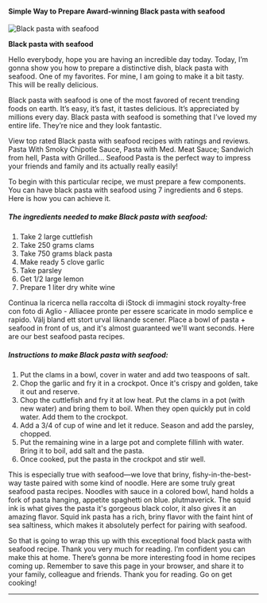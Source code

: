             

#### Simple Way to Prepare Award-winning Black pasta with seafood

![Black pasta with seafood](https://img-global.cpcdn.com/recipes/5364260365926400/751x532cq70/black-pasta-with-seafood-recipe-main-photo.jpg)

**Black pasta with seafood**

Hello everybody, hope you are having an incredible day today. Today, I’m gonna show you how to prepare a distinctive dish, black pasta with seafood. One of my favorites. For mine, I am going to make it a bit tasty. This will be really delicious.

Black pasta with seafood is one of the most favored of recent trending foods on earth. It’s easy, it’s fast, it tastes delicious. It’s appreciated by millions every day. Black pasta with seafood is something that I’ve loved my entire life. They’re nice and they look fantastic.

View top rated Black pasta with seafood recipes with ratings and reviews. Pasta With Smoky Chipotle Sauce, Pasta with Med. Meat Sauce; Sandwich from hell, Pasta with Grilled… Seafood Pasta is the perfect way to impress your friends and family and its actually really easily!

To begin with this particular recipe, we must prepare a few components. You can have black pasta with seafood using 7 ingredients and 6 steps. Here is how you can achieve it.

##### The ingredients needed to make Black pasta with seafood:

1.  Take 2 large cuttlefish
2.  Take 250 grams clams
3.  Take 750 grams black pasta
4.  Make ready 5 clove garlic
5.  Take parsley
6.  Get 1/2 large lemon
7.  Prepare 1 liter dry white wine

Continua la ricerca nella raccolta di iStock di immagini stock royalty-free con foto di Aglio - Alliacee pronte per essere scaricate in modo semplice e rapido. Välj bland ett stort urval liknande scener. Place a bowl of pasta + seafood in front of us, and it's almost guaranteed we'll want seconds. Here are our best seafood pasta recipes.

##### Instructions to make Black pasta with seafood:

1.  Put the clams in a bowl, cover in water and add two teaspoons of salt.
2.  Chop the garlic and fry it in a crockpot. Once it's crispy and golden, take it out and reserve.
3.  Chop the cuttlefish and fry it at low heat. Put the clams in a pot (with new water) and bring them to boil. When they open quickly put in cold water. Add them to the crockpot.
4.  Add a 3/4 of cup of wine and let it reduce. Season and add the parsley, chopped.
5.  Put the remaining wine in a large pot and complete fillinh with water. Bring it to boil, add salt and the pasta.
6.  Once cooked, put the pasta in the crockpot and stir well.

This is especially true with seafood—we love that briny, fishy-in-the-best-way taste paired with some kind of noodle. Here are some truly great seafood pasta recipes. Noodles with sauce in a colored bowl, hand holds a fork of pasta hanging, appetite spaghetti on blue. plutmaverick. The squid ink is what gives the pasta it's gorgeous black color, it also gives it an amazing flavor. Squid ink pasta has a rich, briny flavor with the faint hint of sea saltiness, which makes it absolutely perfect for pairing with seafood.

So that is going to wrap this up with this exceptional food black pasta with seafood recipe. Thank you very much for reading. I’m confident you can make this at home. There’s gonna be more interesting food in home recipes coming up. Remember to save this page in your browser, and share it to your family, colleague and friends. Thank you for reading. Go on get cooking!

* * *